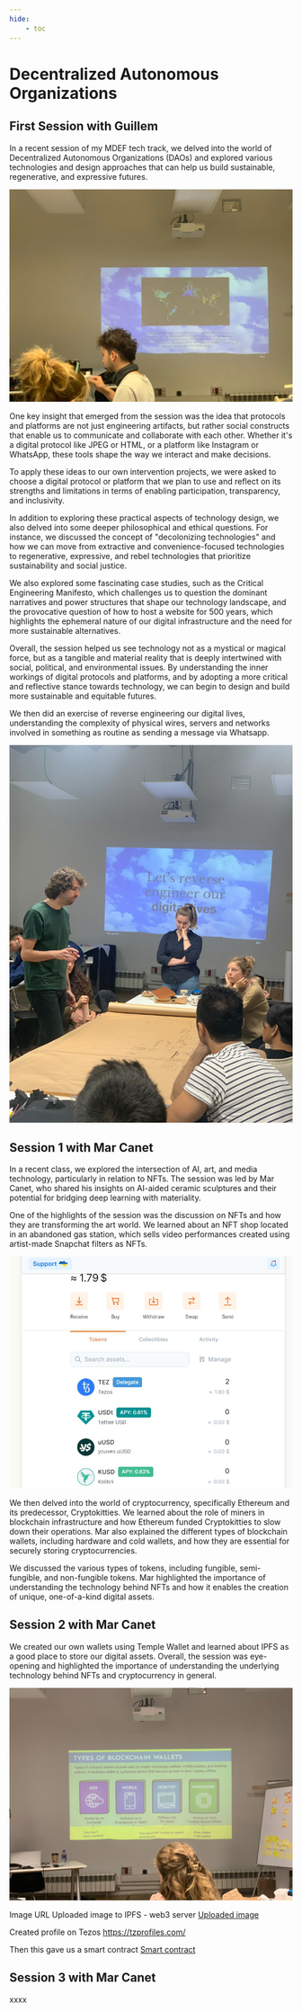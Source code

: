 ```yaml
---
hide:
    - toc
---
```


# Decentralized Autonomous Organizations

## First Session with Guillem
In a recent session of my MDEF tech track, we delved into the world of Decentralized Autonomous Organizations (DAOs) and explored various technologies and design approaches that can help us build sustainable, regenerative, and expressive futures.

![](../images/MT03/dao1.jpeg)

One key insight that emerged from the session was the idea that protocols and platforms are not just engineering artifacts, but rather social constructs that enable us to communicate and collaborate with each other. Whether it's a digital protocol like JPEG or HTML, or a platform like Instagram or WhatsApp, these tools shape the way we interact and make decisions.

To apply these ideas to our own intervention projects, we were asked to choose a digital protocol or platform that we plan to use and reflect on its strengths and limitations in terms of enabling participation, transparency, and inclusivity.

In addition to exploring these practical aspects of technology design, we also delved into some deeper philosophical and ethical questions. For instance, we discussed the concept of "decolonizing technologies" and how we can move from extractive and convenience-focused technologies to regenerative, expressive, and rebel technologies that prioritize sustainability and social justice.

We also explored some fascinating case studies, such as the Critical Engineering Manifesto, which challenges us to question the dominant narratives and power structures that shape our technology landscape, and the provocative question of how to host a website for 500 years, which highlights the ephemeral nature of our digital infrastructure and the need for more sustainable alternatives.

Overall, the session helped us see technology not as a mystical or magical force, but as a tangible and material reality that is deeply intertwined with social, political, and environmental issues. By understanding the inner workings of digital protocols and platforms, and by adopting a more critical and reflective stance towards technology, we can begin to design and build more sustainable and equitable futures.

We then did an exercise of reverse engineering our digital lives, understanding the complexity of physical wires, servers and networks involved in something as routine as sending a message via Whatsapp.

![](../images/MT03/dao2.jpeg)

## Session 1 with Mar Canet
In a recent class, we explored the intersection of AI, art, and media technology, particularly in relation to NFTs. The session was led by Mar Canet, who shared his insights on AI-aided ceramic sculptures and their potential for bridging deep learning with materiality.

One of the highlights of the session was the discussion on NFTs and how they are transforming the art world. We learned about an NFT shop located in an abandoned gas station, which sells video performances created using artist-made Snapchat filters as NFTs.

![](../images/MT03/dao3.jpeg)

We then delved into the world of cryptocurrency, specifically Ethereum and its predecessor, Cryptokitties. We learned about the role of miners in blockchain infrastructure and how Ethereum funded Cryptokitties to slow down their operations. Mar also explained the different types of blockchain wallets, including hardware and cold wallets, and how they are essential for securely storing cryptocurrencies.

We discussed the various types of tokens, including fungible, semi-fungible, and non-fungible tokens. Mar highlighted the importance of understanding the technology behind NFTs and how it enables the creation of unique, one-of-a-kind digital assets.

## Session 2 with Mar Canet
We created our own wallets using Temple Wallet and learned about IPFS as a good place to store our digital assets. Overall, the session was eye-opening and highlighted the importance of understanding the underlying technology behind NFTs and cryptocurrency in general.

![](../images/MT03/dao4.jpeg)

Image URL
Uploaded image to IPFS  - web3 server
[Uploaded image](https://ipfs.io/ipfs/QmYi7A9X6Cu7sMGG5w2F3efKtYFAUDBYfRGJombVC48Rn2?filename=nft.jpg)

Created profile on Tezos
https://tzprofiles.com/

Then this gave us a smart contract
[Smart contract](https://tzkt.io/KT18pfxXapKvRNwWkRdmAaV9q71J8oYhrHvf/operations/)

## Session 3 with Mar Canet
xxxx
